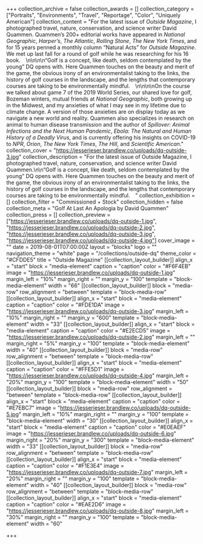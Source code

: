 +++
collection_archive = false
collection_awards = []
collection_category = ["Portraits", "Environments", "Travel", "Reportage", "Color", "Uniquely American"]
collection_content = "For the latest issue of _Outside Magazine_, I photographed travel, nature, conservation, and science writer David Quammen. Quammen’s 200+ editorial works have appeared in _National Geographic_, _Harper’s_, _The Atlantic_, _Rolling Stone_, _The New York Times_, and for 15 years penned a monthly column “Natural Acts” for _Outside Magazine_. We met up last fall for a round of golf while he was researching for his 16 book. ⁠⠀\n\n⁠\n\n“Golf is a concept, like death, seldom contemplated by the young” DQ opens with. Here Quammen touches on the beauty and merit of the game, the obvious irony of an environmentalist taking to the links, the history of golf courses in the landscape, and the lengths that contemporary courses are taking to be environmentally mindful. ⁠⠀\n\n⁠\n\nOn the course we talked about game 7 of the 2019 World Series, our shared love for golf, Bozeman winters, mutual friends at _National Geographic_, both growing up in the Midwest, and my anxieties of what I may see in my lifetime due to climate change. A version of those anxieties are on display today as we navigate a new world and reality. Quammen also specializes in research on animal to human disease transmission and the author of _Spillover: Animal Infections and the Next Human Pandemic_, _Ebola: The Natural and Human History of a Deadly Virus_, and is currently offering his insights on COVID-19 to _NPR_, _Orion_, _The New York Times_, _The Hill_, and _Scientific American_."
collection_cover = "https://jesserieser.brandlew.co/uploads/dq-outside-3.jpg"
collection_description = "For the latest issue of Outside Magazine, I photographed travel, nature, conservation, and science writer David Quammen.\n\n“Golf is a concept, like death, seldom contemplated by the young” DQ opens with. Here Quammen touches on the beauty and merit of the game, the obvious irony of an environmentalist taking to the links, the history of golf courses in the landscape, and the lengths that contemporary courses are taking to be environmentally mindful. ⁠⠀"
collection_exhibition = []
collection_filter = "Commissioned + Stock"
collection_hidden = false
collection_meta = "Golf At Last An Apologia by David Quammen"
collection_press = []
collection_preview = ["https://jesserieser.brandlew.co/uploads/dq-outside-1.jpg", "https://jesserieser.brandlew.co/uploads/dq-outside-2.jpg", "https://jesserieser.brandlew.co/uploads/dq-outside-3.jpg", "https://jesserieser.brandlew.co/uploads/dq-outside-4.jpg"]
cover_image = ""
date = 2019-08-01T07:00:00Z
layout = "blocks"
logo = ""
navigation_theme = "white"
page = "/collections/outside-dq"
theme_color = "#CFDDE5"
title = "Outside Magazine"
[[collection_layout_builder]]
align_x = "start"
block = "media-element"
caption = "caption"
color = "#F6F4EB"
image = "https://jesserieser.brandlew.co/uploads/dq-outside-1.jpg"
margin_left = "10%"
margin_right = ""
margin_y = "100"
template = "block-media-element"
width = "66"
[[collection_layout_builder]]
block = "media-row"
row_alignment = "between"
template = "block-media-row"
[[collection_layout_builder]]
align_x = "start"
block = "media-element"
caption = "caption"
color = "#FDE1DA"
image = "https://jesserieser.brandlew.co/uploads/dq-outside-3.jpg"
margin_left = "10%"
margin_right = ""
margin_y = "600"
template = "block-media-element"
width = "33"
[[collection_layout_builder]]
align_x = "start"
block = "media-element"
caption = "caption"
color = "#E2ECD5"
image = "https://jesserieser.brandlew.co/uploads/dq-outside-2.jpg"
margin_left = ""
margin_right = "5%"
margin_y = "100"
template = "block-media-element"
width = "40"
[[collection_layout_builder]]
block = "media-row"
row_alignment = "between"
template = "block-media-row"
[[collection_layout_builder]]
align_x = "start"
block = "media-element"
caption = "caption"
color = "#FFE5D1"
image = "https://jesserieser.brandlew.co/uploads/dq-outside-4.jpg"
margin_left = "20%"
margin_y = "100"
template = "block-media-element"
width = "50"
[[collection_layout_builder]]
block = "media-row"
row_alignment = "between"
template = "block-media-row"
[[collection_layout_builder]]
align_x = "start"
block = "media-element"
caption = "caption"
color = "#E7EBC7"
image = "https://jesserieser.brandlew.co/uploads/dq-outside-5.jpg"
margin_left = "10%"
margin_right = ""
margin_y = "100"
template = "block-media-element"
width = "30"
[[collection_layout_builder]]
align_x = "start"
block = "media-element"
caption = "caption"
color = "#E0EAEF"
image = "https://jesserieser.brandlew.co/uploads/dq-outside-6.jpg"
margin_right = "20%"
margin_y = "300"
template = "block-media-element"
width = "33"
[[collection_layout_builder]]
block = "media-row"
row_alignment = "between"
template = "block-media-row"
[[collection_layout_builder]]
align_x = "start"
block = "media-element"
caption = "caption"
color = "#F1E3E4"
image = "https://jesserieser.brandlew.co/uploads/dq-outside-7.jpg"
margin_left = "20%"
margin_right = ""
margin_y = "100"
template = "block-media-element"
width = "40"
[[collection_layout_builder]]
block = "media-row"
row_alignment = "between"
template = "block-media-row"
[[collection_layout_builder]]
align_x = "start"
block = "media-element"
caption = "caption"
color = "#EAE2D6"
image = "https://jesserieser.brandlew.co/uploads/dq-outside-8.jpg"
margin_left = "30%"
margin_right = ""
margin_y = "100"
template = "block-media-element"
width = "60"

+++

